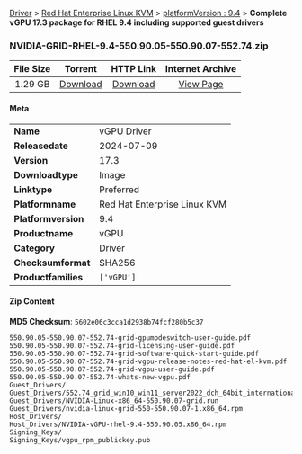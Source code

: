 
[Driver](/README.md)  >  [Red Hat Enterprise Linux KVM](/index/Driver/Red_Hat_Enterprise_Linux_KVM.md)  >  [platformVersion : 9.4](/index/Driver/Red_Hat_Enterprise_Linux_KVM/9.4.md)  >  **Complete vGPU 17.3 package for RHEL 9.4 including supported guest drivers**


### NVIDIA-GRID-RHEL-9.4-550.90.05-550.90.07-552.74.zip

| **File Size** | **Torrent**  | **HTTP Link** | **Internet Archive** |
|:-------------:|:------------:|:-------------:|:--------------------:|
| 1.29 GB |  [Download](https://archive.org/download/nvgpu_NVIDIA-GRID-RHEL-9.4-550.90.05-550.90.07-552.74.zip/nvgpu_NVIDIA-GRID-RHEL-9.4-550.90.05-550.90.07-552.74.zip_archive.torrent)       | [Download](https://archive.org/compress/nvgpu_NVIDIA-GRID-RHEL-9.4-550.90.05-550.90.07-552.74.zip) | [View Page](https://archive.org/details/nvgpu_NVIDIA-GRID-RHEL-9.4-550.90.05-550.90.07-552.74.zip)       |

#### Meta

<table>
<tr><td><strong>Name</strong></td><td>vGPU Driver</td></tr>
<tr><td><strong>Releasedate</strong></td><td>2024-07-09</td></tr>
<tr><td><strong>Version</strong></td><td>17.3</td></tr>
<tr><td><strong>Downloadtype</strong></td><td>Image</td></tr>
<tr><td><strong>Linktype</strong></td><td>Preferred</td></tr>
<tr><td><strong>Platformname</strong></td><td>Red Hat Enterprise Linux KVM</td></tr>
<tr><td><strong>Platformversion</strong></td><td>9.4</td></tr>
<tr><td><strong>Productname</strong></td><td>vGPU</td></tr>
<tr><td><strong>Category</strong></td><td>Driver</td></tr>
<tr><td><strong>Checksumformat</strong></td><td>SHA256</td></tr>
<tr><td><strong>Productfamilies</strong></td><td><code>['vGPU']</code></td></tr>
</table>

#### Zip Content

**MD5 Checksum**: `5602e06c3cca1d2938b74fcf280b5c37`

```text
550.90.05-550.90.07-552.74-grid-gpumodeswitch-user-guide.pdf
550.90.05-550.90.07-552.74-grid-licensing-user-guide.pdf
550.90.05-550.90.07-552.74-grid-software-quick-start-guide.pdf
550.90.05-550.90.07-552.74-grid-vgpu-release-notes-red-hat-el-kvm.pdf
550.90.05-550.90.07-552.74-grid-vgpu-user-guide.pdf
550.90.05-550.90.07-552.74-whats-new-vgpu.pdf
Guest_Drivers/
Guest_Drivers/552.74_grid_win10_win11_server2022_dch_64bit_international.exe
Guest_Drivers/NVIDIA-Linux-x86_64-550.90.07-grid.run
Guest_Drivers/nvidia-linux-grid-550-550.90.07-1.x86_64.rpm
Host_Drivers/
Host_Drivers/NVIDIA-vGPU-rhel-9.4-550.90.05.x86_64.rpm
Signing_Keys/
Signing_Keys/vgpu_rpm_publickey.pub
```